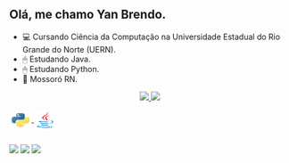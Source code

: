 ## Olá, me chamo Yan Brendo.

- 💻 Cursando Ciência da Computação na Universidade Estadual do Rio Grande do Norte (UERN).
- 🖱 Estudando Java.
- 🖱 Estudando Python.
- 📍 Mossoró RN.

<div align="center">
  <a href="https://github.com/Yan-Brendo">
  <img height="180em" src="https://github-readme-stats.vercel.app/api?username=Yan-Brendo&show_icons=true&theme=dark&include_all_commits=true&count_private=true"/>
  <img height="180em" src="https://github-readme-stats.vercel.app/api/top-langs/?username=Yan-Brendo&layout=compact&langs_count=7&theme=dark"/>
</div>

<div style="display: inline_block"><br>
  <img align="center" alt="Yan-Python" height="30" width="40" src="https://raw.githubusercontent.com/devicons/devicon/master/icons/python/python-original.svg">
  <img align="center" alt="Yan-Java" height="30" width="40" src="https://raw.githubusercontent.com/devicons/devicon/master/icons/java/java-original.svg">
</div>

##

<div>
 <a href="https://instagram.com/yan_brendo" target="_blank"><img src="https://img.shields.io/badge/-Instagram-%23E4405F?style=for-the-badge&logo=instagram&logoColor=white" target="_blank"></a>
   <a href="https://www.linkedin.com/in/yam-brendo-72a81b242/" target="_blank"><img src="https://img.shields.io/badge/-LinkedIn-%230077B5?style=for-the-badge&logo=linkedin&logoColor=white" target="_blank"></a> 
     <a href="https://wa.me/5548999999999?text=Olá,%20me%20chamo%20Yam%20Brendo,%20em%20que%20posso%20ajudar%20?" target="_blank"><img src="https://img.shields.io/badge/-whatsapp-%230077B5?style=for-the-badge&logo=whatsapp&logoColor=white" target="_blank"></a> 
</div>
